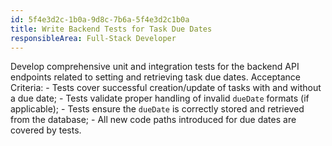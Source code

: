 ```yaml
---
id: 5f4e3d2c-1b0a-9d8c-7b6a-5f4e3d2c1b0a
title: Write Backend Tests for Task Due Dates
responsibleArea: Full-Stack Developer
---
```

Develop comprehensive unit and integration tests for the backend API endpoints related to setting and retrieving task due dates. Acceptance Criteria: - Tests cover successful creation/update of tasks with and without a due date; - Tests validate proper handling of invalid `dueDate` formats (if applicable); - Tests ensure the `dueDate` is correctly stored and retrieved from the database; - All new code paths introduced for due dates are covered by tests.